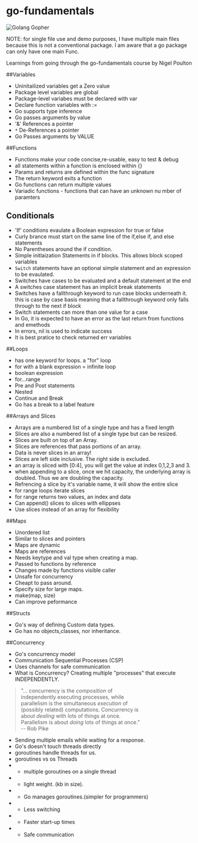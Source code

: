 # go-fundamentals  
![Golang Gopher](https://golang.org/doc/gopher/bumper640x360.png)  

NOTE: for single file use and demo purposes, I have multiple main files because this is not a conventional package. I am aware that a go package can only have one main Func.

Learnings from going through the go-fundamentals course by Nigel Poulton

##Variables  
-  Uninitailized variables get a Zero value
-  Package level variables are global
-  Package-level variabes must be declared with var
-  Declare function variables with :=
-  Go supports type inference
-  Go passes arguments by value
- '&' References a pointer
-  `*` De-References a pointer
- Go Passes arguments by VALUE


##Functions  
- Functions make your code concise,re-usable, easy to test & debug
- all statements within a function is enclosed within {}
-  Params and returns are defined within the func signature
-  The return keyword exits a function
- Go functions can return multiple values
- Variadic functions - functions that can have an unknown nu
mber of paramters


## Conditionals  
- 'If' conditions evaulate a Boolean expression for true or false
- Curly brance must start on the same line of the if,else if, and else statements
- No Parentheses around the if condition.
-  Simple initlaization Statements in if blocks. This allows block scoped variables
- `Switch` statements have an optional simple statement and an expression to be evaulated.
-  Switches have cases to be evaluated and a default statement at the end
- A switches case statement has an implicit break statements
- Switches have a fallthrough keyword to run case blocks underneath it. this is case by case basis meaning that a fallthrough keyword only falls through to the next if block
- Switch statements can more than one value for a case
- In Go, it is expected to have an error as the last return from functions and emethods
- In errors, nil is used to indicate success
- It is best pratice to check returned err variables

##Loops
- has one keyword for loops. a "for" loop
- for with a blank expression = infinite loop
- boolean expression
- for...range
- Pre and Post statements
- Nested
- Continue and Break
- Go has a break to a label feature

##Arrays and Slices
- Arrays are a numbered list of a single type and has a fixed length
- Slices are also a numbered list of a single type but can be resized.
- Slices are built on top of an Array.
- Slices are references that pass portions of an array.
- Data is never slices in an array!
- Slices are left side inclusive. The right side is excluded.
- an array is sliced with [0:4], you will get the value at index 0,1,2,3 and 3.
- when appending to a slice, once we hit capacity, the underlying array is doubled. Thus we are doubling the capacity.
- Refrencing a slice by it's variable name, it will show the entire slice
- for range loops iterate slices
- for range returns two values, an index and data
- Can append() slices to slices with ellippses
- Use slices instead of an array for flexibility

##Maps
- Unordered list
- Similar to slices and pointers
- Maps are dynamic
- Maps are references
- Needs keytype and val type when creating a map.
- Passed to functions by reference
- Changes made by functions visible caller
- Unsafe for concurrency
- Cheapt to pass around.
- Specify size for large maps.
- make(map<keyType><valueType>, size) 
- Can improve peformance

##Structs
- Go's way of defining Custom data types.
- Go has no objects,classes, nor inheritance.

##Concurrency
- Go's concurrency model
- Communication Sequential Processes (CSP)
- Uses channels for safe communication
- What is Concurrency? Creating multiple "processes" that execute INDEPENDENTLY.
>"... concurrency is the _composition_ of  
>independently executing processes, while  
>parallelism is the simultaneous _execution_ of  
>(possibly related) computations. Concurrency is  
>about _dealing_ with lots of things at once.  
>Parallelism is about _doing_ lots of things at once."  
>-- Rob Pike
- Sending multiple emails while waiting for a response.
- Go's doesn't touch threads directly
- goroutines handle threads for us.
- goroutines vs os Threads
- + multiple goroutines on a single thread
- + light weight. (kb in size).
- + Go manages goroutines.(simpler for programmers)
- + Less switching
- + Faster start-up times
- + Safe communication 
